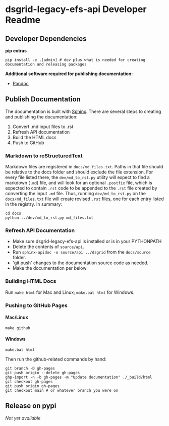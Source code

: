 # dsgrid-legacy-efs-api Developer Readme

## Developer Dependencies

**pip extras**

```
pip install -e .[admin] # dev plus what is needed for creating documentation and releasing packages
```

**Additional software required for publishing documentation:**

- [Pandoc](https://pandoc.org/installing.html)

## Publish Documentation

The documentation is built with [Sphinx](http://sphinx-doc.org/index.html). There are several steps to creating and publishing the documentation:

1. Convert .md input files to .rst
2. Refresh API documentation
3. Build the HTML docs
4. Push to GitHub

### Markdown to reStructuredText

Markdown files are registered in `docs/md_files.txt`. Paths in that file should be relative to the docs folder and should exclude the file extension. For every file listed there, the `dev/md_to_rst.py` utility will expect to find a markdown (`.md`) file, and will look for an optional `.postfix` file, which is expected to contain `.rst` code to be appended to the `.rst` file created by converting the input `.md` file. Thus, running `dev/md_to_rst.py` on the `docs/md_files.txt` file will create revised `.rst` files, one for each entry listed in the registry. In summary:

```
cd docs
python ../dev/md_to_rst.py md_files.txt
```

### Refresh API Documentation

- Make sure dsgrid-legacy-efs-api is installed or is in your PYTHONPATH
- Delete the contents of `source/api`.
- Run `sphinx-apidoc -o source/api ../dsgrid` from the `docs/source` folder.
- 'git push' changes to the documentation source code as needed.
- Make the documentation per below

### Building HTML Docs

Run `make html` for Mac and Linux; `make.bat html` for Windows.

### Pushing to GitHub Pages

#### Mac/Linux

```
make github
```

#### Windows

```
make.bat html
```

Then run the github-related commands by hand:

```
git branch -D gh-pages
git push origin --delete gh-pages
ghp-import -n -b gh-pages -m "Update documentation" ./_build/html
git checkout gh-pages
git push origin gh-pages
git checkout main # or whatever branch you were on
```

## Release on pypi

*Not yet available*
